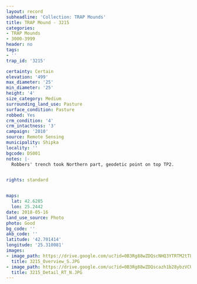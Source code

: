 ```yaml
---
layout: record
subheadline: 'Collection: TRAP Mounds'
title: TRAP Mound - 3215
categories:
- TRAP Mounds
- 3000-3999
header: no
tags:
- ''
trap_id: '3215'

certainty: Certain
elevation: '499'
max_diameter: '25'
min_diameter: '25'
height: '4'
size_category: Medium
surrounding_land_use: Pasture
surface_condition: Pasture
robbed: Yes
crm_condition: '4'
crm_intactness: '3'
campaign: '2010'
source: Remote Sensing
municipality: Shipka
locality: ''
bgcode: DS001
notes: |-
  Robbers' trench took Northern part, geodetic point on top TP2.


rights: standard


maps:
  lat: 42.6285
  lon: 25.2442
date: 2018-05-16
land_use_source: Photo
photo: Good
bg_code: ''
akb_code: ''
latitude: '42.701414'
longitude: '25.310081'
images:
- image_path: https://drive.google.com/uc?id=0B3Rg88wZDQscNHQ3YTRTM2tTUWs
  title: 3215_Overview_S.JPG
- image_path: https://drive.google.com/uc?id=0B3Rg88wZDQscazh1b28ybzVCU0E
  title: 3215_Detail_RT_N.JPG
---
```

